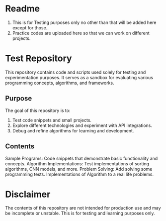 # Readme
1. This is for Testing purposes only no other than that will be added here except for those..
2. Practice codes are uploaded here so that we can work on different projects.

# Test Repository
This repository contains code and scripts used solely for testing and experimentation purposes. It serves as a sandbox for evaluating various programming concepts, algorithms, and frameworks.

<h2> Purpose </h2>
The goal of this repository is to:

1. Test code snippets and small projects.
2. Explore different technologies and experiment with API integrations.
3. Debug and refine algorithms for learning and development.

<h2> Contents </h2>
Sample Programs: Code snippets that demonstrate basic functionality and concepts.
Algorithm Implementations: Test implementations of sorting algorithms, CNN models, and more.
Problem Solving: Add solving some programming tests.
Implementations of Algorithm to a real life problems.

<h1> Disclaimer </h1>
The contents of this repository are not intended for production use and may be incomplete or unstable. This is for testing and learning purposes only.

